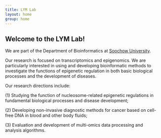 ```yaml
---
title: LYM Lab
layout: home
group: home
---
```


## Welcome to the LYM Lab!

We are part of the Department of Bioinformatics at [Soochow University](https://www.suda.edu.cn/).

Our research is focused on transcriptomics and epigenomics. We are particularly interested in using and developing bioinformatic methods to investigate the functions of epigenetic regulation in both basic biological processes and the development of diseases.

Our research directions include: 

(1) Studying the function of nucleosome-related epigenetic regulations in fundamental biological processes and disease development; 

(2) Developing non-invasive diagnostic methods for cancer based on cell-free DNA in blood and other body fluids; 

(3) Evaluation and development of multi-omics data processing and analysis algorithms.
